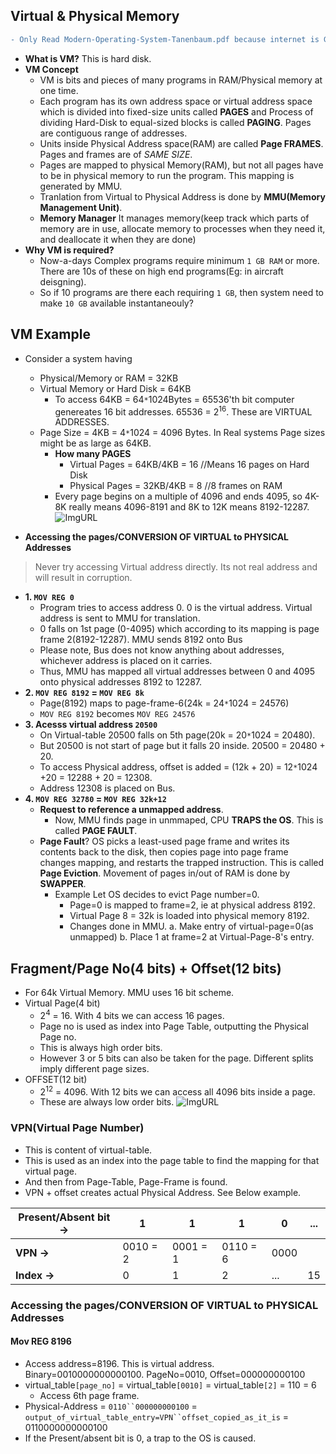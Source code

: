 ## Virtual & Physical Memory
```diff
- Only Read Modern-Operating-System-Tanenbaum.pdf because internet is Garbage
```
- **What is VM?** This is hard disk.
- **VM Concept** 
  - VM is bits and pieces of many programs in RAM/Physical memory at one time.
  - Each program has its own address space or virtual address space which is divided into fixed-size units called **PAGES** and Process of dividing Hard-Disk to equal-sized blocks is called **PAGING**. Pages are contiguous range of addresses.
  - Units inside Physical Address space(RAM) are called **Page FRAMES**. Pages and frames are of *SAME SIZE*.
  - Pages are mapped to physical Memory(RAM), but not all pages have to be in physical memory to run the program. This mapping is generated by MMU.
  - Tranlation from Virtual to Physical Address is done by **MMU(Memory Management Unit)**.
  - **Memory Manager** It manages memory(keep track which parts of memory are in use, allocate memory to processes when they need it, and deallocate it when they are done)
- **Why VM is required?**
  - Now-a-days Complex programs require minimum `1 GB RAM` or more. There are 10s of these on high end programs(Eg: in aircraft deisgning).
  - So if 10 programs are there each requiring `1 GB`, then system need to make `10 GB` available instantaneouly?

## VM Example
- Consider a system having 
  - Physical/Memory or RAM = 32KB
  - Virtual Memory or Hard Disk = 64KB
    - To access 64KB = 64`*`1024Bytes = 65536'th bit computer genereates 16 bit addresses. 65536 = 2<sup>16</sup>. These are VIRTUAL ADDRESSES.
  - Page Size = 4KB = 4`*`1024 = 4096 Bytes. In Real systems Page sizes might be as large as 64KB.
    - **How many PAGES**
      - Virtual Pages = 64KB/4KB = 16         //Means 16 pages on Hard Disk
      - Physical Pages = 32KB/4KB = 8         //8 frames on RAM
    - Every page begins on a multiple of 4096 and ends 4095, so 4K-8K really means 4096-8191 and 8K to 12K means 8192-12287.      
![ImgURL](https://i.ibb.co/GCFwbL0/virtual-physical.png)

- **Accessing the pages/CONVERSION OF VIRTUAL to PHYSICAL Addresses**
> Never try accessing Virtual address directly. Its not real address and will result in corruption.
- **1. `MOV REG 0`**
  - Program tries to access address 0. 0 is the virtual address. Virtual address is sent to MMU for translation.
  - 0 falls on 1st page (0-4095) which according to its mapping is page frame 2(8192-12287). MMU sends 8192 onto Bus
  - Please note, Bus does not know anything about addresses, whichever address is placed on it carries.
  - Thus, MMU has mapped all virtual addresses between 0 and 4095 onto physical addresses 8192 to 12287.
- **2. `MOV REG 8192` = `MOV REG 8k`**
  - Page(8192) maps to page-frame-6(24k = 24`*`1024 = 24576)
  - `MOV REG 8192` becomes `MOV REG 24576`
- **3. Acesss virtual address `20500`**
  - On Virtual-table 20500 falls on 5th page(20k = 20`*`1024 = 20480). 
  - But 20500 is not start of page but it falls 20 inside. 20500 = 20480 + 20.
  - To access Physical address, offset is added = (12k + 20) = 12`*`1024 +20 = 12288 + 20 = 12308. 
  - Address 12308 is placed on Bus.
- **4. `MOV REG 32780` = `MOV REG 32k+12`**
  - **Request to reference a unmapped address**.
    - Now, MMU finds page in unmmaped, CPU **TRAPS the OS**. This is called **PAGE FAULT**.
  - **Page Fault**? OS picks a least-used page frame and writes its contents back to the disk, then copies page into page frame changes mapping, and restarts the trapped instruction. This is called **Page Eviction**. Movement of pages in/out of RAM is done by **SWAPPER**.
    - Example Let OS decides to evict Page number=0. 
      - Page=0 is mapped to frame=2, ie at physical address 8192.
      - Virtual Page 8 = 32k is loaded into physical memory 8192.
      - Changes done in MMU.  a. Make entry of virtual-page=0(as unmapped)  b. Place 1 at frame=2 at Virtual-Page-8's entry.

## Fragment/Page No(4 bits) + Offset(12 bits) 
- For 64k Virtual Memory. MMU uses 16 bit scheme.
- Virtual Page(4 bit) 
  - 2<sup>4</sup> = 16. With 4 bits we can access 16 pages.
  - Page no is used as index into Page Table, outputting the Physical Page no.
  - This is always high order bits.
  - However 3 or 5 bits can also be taken for the page. Different splits imply different page sizes.
- OFFSET(12 bit)
  - 2<sup>12</sup> = 4096. With 12 bits we can access all 4096 bits inside a page.
  - These are always low order bits.
![ImgURL](https://i.ibb.co/86bzCf4/MMU-opearation.png)   

### VPN(Virtual Page Number)
- This is content of virtual-table.
- This is used as an index into the page table to find the mapping for that virtual page.
- And then from Page-Table, Page-Frame is found.
- VPN + offset creates actual Physical Address. See Below example.

| **Present/Absent bit ->** | 1 | 1 | 1 | 0 | ... |
| --- | --- | --- | --- | --- | --- |
| **VPN ->** | 0010 = 2 | 0001 = 1 | 0110 = 6 | 0000 |  |
| **Index ->** | 0 | 1 | 2 | ... | 15 |

### Accessing the pages/CONVERSION OF VIRTUAL to PHYSICAL Addresses
#### Mov REG 8196
- Access address=8196. This is virtual address. Binary=0010000000000100. PageNo=0010, Offset=000000000100
- virtual_table`[page_no]` = virtual_table`[0010]` = virtual_table`[2]` = 110 = 6
  - Access 6th page frame.
- Physical-Address = `0110``000000000100` = `output_of_virtual_table_entry=VPN``offset_copied_as_it_is` = 0110000000000100
- If the Present/absent bit is 0, a trap to the OS is caused.

